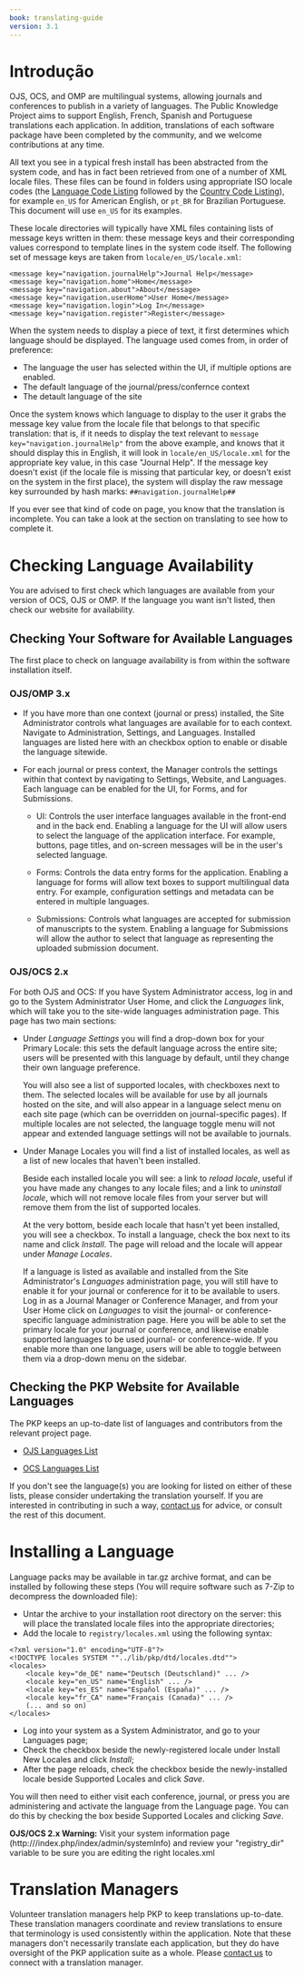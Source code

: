 ```yaml
---
book: translating-guide
version: 3.1
---
```


Introdução
============

OJS, OCS, and OMP are multilingual systems, allowing journals and conferences to publish in a variety of languages. The Public Knowledge Project aims to support English, French, Spanish and Portuguese translations each application. In addition, translations of each software package have been completed by the community, and we welcome contributions at any time.

All text you see in a typical fresh install has been abstracted from the system code, and has in fact been retrieved from one of a number of XML locale files. These files can be found in folders using appropriate ISO locale codes (the [Language Code Listing](http://www.loc.gov/standards/iso639-2/php/code_list.php) followed by the [Country Code Listing](http://www.iso.org/iso/country_codes/iso_3166_code_lists/english_country_names_and_code_elements.htm)), for example `en_US` for American English, or `pt_BR` for Brazilian Portuguese. This document will use `en_US` for its examples.

These locale directories will typically have XML files containing lists of message keys written in them: these message keys and their corresponding values correspond to template lines in the system code itself. The following set of message keys are taken from `locale/en_US/locale.xml`:

```
<message key="navigation.journalHelp">Journal Help</message>
<message key="navigation.home">Home</message>
<message key="navigation.about">About</message>
<message key="navigation.userHome">User Home</message>
<message key="navigation.login">Log In</message>
<message key="navigation.register">Register</message>
```

When the system needs to display a piece of text, it first determines which language should be displayed. The language used comes from, in order of preference:
* The language the user has selected within the UI, if multiple options are enabled.
* The default language of the journal/press/confernce context
* The detault language of the site

Once the system knows which language to display to the user it grabs the message key value from the locale file that belongs to that specific translation: that is, if it needs to display the text relevant to `message key="navigation.journalHelp"` from the above example, and knows that it should display this in English, it will look in `locale/en_US/locale.xml` for the appropriate key value, in this case "Journal Help". If the message key doesn't exist (if the locale file is missing that particular key, or doesn't exist on the system in the first place), the system will display the raw message key surrounded by hash marks: `##navigation.journalHelp##`

If you ever see that kind of code on page, you know that the translation is incomplete. You can take a look at the section on translating to see how to complete it.

Checking Language Availability
==============================

You are advised to first check which languages are available from your version of OCS, OJS or OMP. If the language you want isn't listed, then check our website for availability.

Checking Your Software for Available Languages
----------------------------------------------

The first place to check on language availability is from within the software installation itself.

### OJS/OMP 3.x

-   If you have more than one context (journal or press) installed, the Site Administrator controls what languages are available for to each context.  Navigate to Administration, Settings, and Languages.  Installed languages are listed here with an checkbox option to enable or disable the language sitewide.

-   For each journal or press context, the Manager controls the settings within that context by navigating to Settings, Website, and Languages.  Each language can be enabled for the UI, for Forms, and for Submissions.

    -    UI: Controls the user interface languages available in the front-end and in the back end.  Enabling a language for the UI will allow users to select the language of the application interface.  For example, buttons, page titles, and on-screen messages will be in the user's selected language.

    -    Forms: Controls the data entry forms for the application.  Enabling a language for forms will allow text boxes to support multilingual data entry.  For example, configuration settings and metadata can be entered in multiple languages.

    -    Submissions: Controls what languages are accepted for submission of manuscripts to the system.  Enabling a language for Submissions will allow the author to select that language as representing the uploaded submission document.

### OJS/OCS 2.x

For both OJS and OCS: If you have System Administrator access, log in and go to the System Administrator User Home, and click the
<em>Languages</em> link, which will take you to the site-wide languages administration page. This page has two main sections:

-   Under <em>Language Settings</em> you will find a drop-down box for your Primary Locale: this sets the default language across the entire site; users will be presented with this language by default, until they change their own language preference.

    You will also see a list of supported locales, with checkboxes next to them. The selected locales will be available for use by all journals hosted on the site, and will also appear in a language select menu on each site page (which can be overridden on journal-specific pages). If multiple locales are not selected, the language toggle menu will not appear and extended language settings will not be available to journals.
-   Under Manage Locales you will find a list of installed locales, as well as a list of new locales that haven't been installed.

    Beside each installed locale you will see: a link to <em>reload
    locale</em>, useful if you have made any changes to any locale files; and a link to <em>uninstall locale</em>, which will not remove locale files from your server but will remove them from the list of supported locales.

    At the very bottom, beside each locale that hasn't yet been installed, you will see a checkbox. To install a language, check the box next to its name and click <em>Install</em>. The page will reload and the locale will appear under <em>Manage Locales</em>.

    If a language is listed as available and installed from the Site Administrator's <em>Languages</em> administration page, you will still have to enable it for your journal or conference for it to be available to users. Log in as a Journal Manager or Conference Manager, and from your User Home click on <em>Languages</em> to visit the journal- or conference-specific language administration page. Here you will be able to set the primary locale for your journal or conference, and likewise enable supported languages to be used journal- or conference-wide. If you enable more than one language, users will be able to toggle between them via a drop-down menu on the sidebar.


Checking the PKP Website for Available Languages
------------------------------------------------

The PKP keeps an up-to-date list of languages and contributors from the relevant project page.

-   [OJS Languages List](http://pkp.sfu.ca/ojs-languages)

-   [OCS Languages List](http://pkp.sfu.ca/ocs-languages)

If you don't see the language(s) you are looking for listed on either of these lists, please consider undertaking the translation yourself. If you are interested in contributing in such a way, [contact us](http://pkp.sfu.ca/contact) for advice, or consult the rest of this document.

Installing a Language
=====================

Language packs may be available in tar.gz archive format, and can be installed by following these steps (You will require software such as 7-Zip to decompress the downloaded file):

-   Untar the archive to your installation root directory on the server: this will place the translated locale files into the appropriate directories;
-   Add the locale to `registry/locales.xml` using the following syntax:

```
<?xml version="1.0" encoding="UTF-8"?>
<!DOCTYPE locales SYSTEM ""../lib/pkp/dtd/locales.dtd"">
<locales>
    <locale key="de_DE" name="Deutsch (Deutschland)" ... />
    <locale key="en_US" name="English" ... />
    <locale key="es_ES" name="Español (España)" ... />
    <locale key="fr_CA" name="Français (Canada)" ... />
    (... and so on)
</locales>
```

-   Log into your system as a System Administrator, and go to your Languages page;
-   Check the checkbox beside the newly-registered locale under Install New Locales and click <em>Install</em>;
-   After the page reloads, check the checkbox beside the newly-installed locale beside Supported Locales and click
    <em>Save</em>.

You will then need to either visit each conference, journal, or press you are administering and activate the language from the Language page. You can do this by checking the box beside Supported Locales and clicking <em>Save</em>.

**OJS/OCS 2.x Warning:** Visit your system information page (http://<your-site>/index.php/index/admin/systemInfo) and review your "registry\_dir" variable to be sure you are editing the right locales.xml


Translation Managers
====================

Volunteer translation managers help PKP to keep translations up-to-date. These translation managers coordinate and review translations to ensure that terminology is used consistently within the application.  Note that these managers don't necessarily translate each application, but they do have oversight of the PKP application suite as a whole.  Please [contact us](http://pkp.sfu.ca/contact) to connect with a translation manager.
